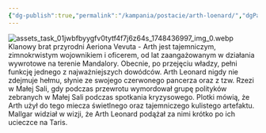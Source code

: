 ```yaml
---
{"dg-publish":true,"permalink":"/kampania/postacie/arth-loenard/","dgPassFrontmatter":true}
---
```


![assets_task_01jwbfbyygfv0tytf4f7j6z64s_1748436997_img_0.webp](/img/user/6%20Obrazy/assets_task_01jwbfbyygfv0tytf4f7j6z64s_1748436997_img_0.webp)
Klanowy brat przyrodni Aeriona Vevuta - Arth jest tajemniczym, zimnokrwistym wojownikiem i oficerem, od lat zaangażowanym w działania wywrotowe na terenie Mandalory. Obecnie, po przejęciu władzy, pełni funkcję jednego z najważniejszych dowódców. Arth Leonard nigdy nie zdejmuje hełmu, słynie ze swojego czerwonego pancerza oraz z tzw. Rzezi w Małej Sali, gdy podczas przewrotu wymordował grupę polityków zebranych w Małej Sali podczas spotkania kryzysowego.
Plotki mówią, że Arth użył do tego miecza świetlnego oraz tajemniczego kulistego artefaktu.
Mallgar widział w wizji, że Arth Leonard podążał za nimi krótko po ich ucieczce na Taris.